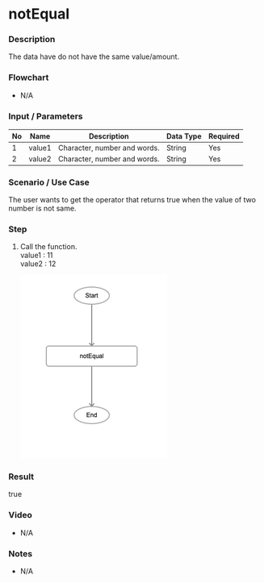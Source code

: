 ﻿# notEqual

### Description

The data have do not have the same value/amount.

### Flowchart

- N/A 

### Input / Parameters

| No | Name | Description | Data Type | Required |
| ------ | ------ | ------ |------ | ------ |
| 1 | value1 | Character, number and words. | String | Yes  |
| 2 | value2 | Character, number and words. | String | Yes |

### Scenario / Use Case

The user wants to get the operator that returns true when the value of two number is not same.

### Step

1. Call the function.
   <br>
   value1 : 11<br />
   value2 : 12<br />

    ![](notEqual-step-1.png?raw=true)

### Result

true

### Video

- N/A

<!--[![Video](http://i.imgur.com/Ot5DWAW.png)](https://youtu.be/StTqXEQ2l-Y?t=35s)-->

### Notes

- N/A